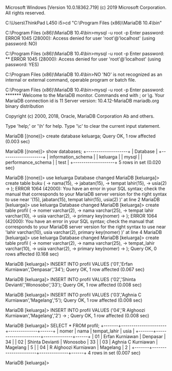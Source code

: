 Microsoft Windows [Version 10.0.18362.719]
(c) 2019 Microsoft Corporation. All rights reserved.

C:\Users\ThinkPad L450 i5>cd "C:\Program Files (x86)\MariaDB 10.4\bin"

C:\Program Files (x86)\MariaDB 10.4\bin>mysql -u root -p
Enter password:
ERROR 1045 (28000): Access denied for user 'root'@'localhost' (using password: NO)

C:\Program Files (x86)\MariaDB 10.4\bin>mysql -u root -p
Enter password: **
ERROR 1045 (28000): Access denied for user 'root'@'localhost' (using password: YES)

C:\Program Files (x86)\MariaDB 10.4\bin>NO
'NO' is not recognized as an internal or external command,
operable program or batch file.

C:\Program Files (x86)\MariaDB 10.4\bin>mysql -u root -p
Enter password: *******
Welcome to the MariaDB monitor.  Commands end with ; or \g.
Your MariaDB connection id is 11
Server version: 10.4.12-MariaDB mariadb.org binary distribution

Copyright (c) 2000, 2018, Oracle, MariaDB Corporation Ab and others.

Type 'help;' or '\h' for help. Type '\c' to clear the current input statement.

MariaDB [(none)]> create database keluarga;
Query OK, 1 row affected (0.003 sec)

MariaDB [(none)]> show databases;
+--------------------+
| Database           |
+--------------------+
| information_schema |
| keluarga           |
| mysql              |
| performance_schema |
| test               |
+--------------------+
5 rows in set (0.020 sec)

MariaDB [(none)]> use keluarga
Database changed
MariaDB [keluarga]> create table buku (
    -> nama(15),
    -> jabatan(15),
    -> tempat lahir(15),
    -> usia(2)
    -> );
ERROR 1064 (42000): You have an error in your SQL syntax; check the manual that corresponds to your MariaDB server version for the right syntax to use near '(15),
jabatan(15),
tempat lahir(15),
usia(2)
)' at line 2
MariaDB [keluarga]> use keluarga
Database changed
MariaDB [keluarga]> create table profil (
    -> nomer varchar(2),
    -> nama varchar(25),
    -> tempat lahir varchar(10),
    -> usia varchar(2),
    -> primary key(nomer)
    -> );
ERROR 1064 (42000): You have an error in your SQL syntax; check the manual that corresponds to your MariaDB server version for the right syntax to use near 'lahir varchar(10),
usia varchar(2),
primary key(nomer)
)' at line 4
MariaDB [keluarga]> use keluarga
Database changed
MariaDB [keluarga]> create table profil (
    -> nomer varchar(2),
    -> nama varchar(25),
    -> tempat_lahir varchar(10),
    -> usia varchar(2),
    -> primary key(nomer)
    -> );
Query OK, 0 rows affected (0.168 sec)

MariaDB [keluarga]> INSERT INTO profil VALUES ('01','Erfan Kurniawan','Denpasar','34');
Query OK, 1 row affected (0.067 sec)

MariaDB [keluarga]> INSERT INTO profil VALUES ('02','Shinta Devianti','Wonosobo','33');
Query OK, 1 row affected (0.008 sec)

MariaDB [keluarga]> INSERT INTO profil VALUES ('03','Aghnia C Kurniawan','Magelang','5');
Query OK, 1 row affected (0.008 sec)

MariaDB [keluarga]> INSERT INTO profil VALUES ('04','R Alghoozi Kurniawan','Magelang','2')
    -> ;
Query OK, 1 row affected (0.008 sec)

MariaDB [keluarga]> SELECT * FROM profil;
+-------+----------------------+--------------+------+
| nomer | nama                 | tempat_lahir | usia |
+-------+----------------------+--------------+------+
| 01    | Erfan Kurniawan      | Denpasar     | 34   |
| 02    | Shinta Devianti      | Wonosobo     | 33   |
| 03    | Aghnia C Kurniawan   | Magelang     | 5    |
| 04    | R Alghoozi Kurniawan | Magelang     | 2    |
+-------+----------------------+--------------+------+
4 rows in set (0.007 sec)

MariaDB [keluarga]>